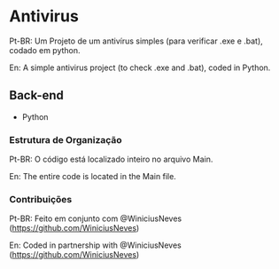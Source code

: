 # Antivirus
Pt-BR: Um Projeto de um antivírus simples (para verificar .exe e .bat), codado em python.

En: A simple antivirus project (to check .exe and .bat), coded in Python.

## Back-end
- Python

### Estrutura de Organização
Pt-BR: O código está localizado inteiro no arquivo Main.

En: The entire code is located in the Main file.

### Contribuições

Pt-BR: Feito em conjunto com @WiniciusNeves (https://github.com/WiniciusNeves)

En: Coded in partnership with @WiniciusNeves (https://github.com/WiniciusNeves)

